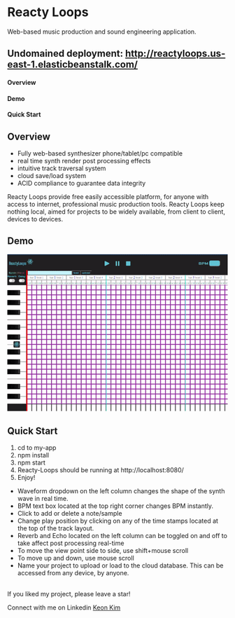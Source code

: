 # Reacty Loops

Web-based music production and sound engineering application.

## Undomained deployment: http://reactyloops.us-east-1.elasticbeanstalk.com/

#### Overview

#### Demo

#### Quick Start

## Overview

- Fully web-based synthesizer phone/tablet/pc compatible
- real time synth render post processing effects
- intuitive track traversal system
- cloud save/load system
- ACID compliance to guarantee data integrity 

Reacty Loops provide free easily accessible platform, for anyone with access to internet, professional music production tools.
Reacty Loops keep nothing local, aimed for projects to be widely available, from client to client, devices to devices.

## Demo

![RL demo](./demo.gif 'Feature showcase')

## Quick Start
1. cd to my-app
2. npm install
3. npm start
4. Reacty-Loops should be running at http://localhost:8080/
5. Enjoy!

- Waveform dropdown on the left column changes the shape of the synth wave in real time.
- BPM text box located at the top right corner changes BPM instantly.
- Click to add or delete a note/sample
- Change play position by clicking on any of the time stamps located at the top of the track layout.
- Reverb and Echo located on the left column can be toggled on and off to take affect post processing real-time
- To move the view point side to side, use shift+mouse scroll
- To move up and down, use mouse scroll
- Name your project to upload or load to the cloud database. This can be accessed from any device, by anyone.

<br>
If you liked my project, please leave a star!

Connect with me on Linkedin
[Keon Kim](https://www.linkedin.com/posts/keon-w-kim_poshmark-chromeextensions-software-activity-6762149212835635200-YglJ)
<br>
